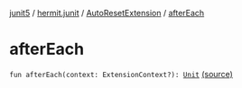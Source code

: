 [junit5](../../index.md) / [hermit.junit](../index.md) / [AutoResetExtension](index.md) / [afterEach](./after-each.md)

# afterEach

`fun afterEach(context: ExtensionContext?): `[`Unit`](https://kotlinlang.org/api/latest/jvm/stdlib/kotlin/-unit/index.html) [(source)](https://github.com/RBusarow/AutoReset/tree/master/junit5/src/main/kotlin/autoreset/junit/AutoReset.kt#L85)
